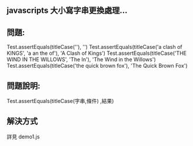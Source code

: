 ## javascripts 大小寫字串更換處理...

## 問題:

Test.assertEquals(titleCase(''), '')
Test.assertEquals(titleCase('a clash of KINGS', 'a an the of'), 'A Clash of Kings')
Test.assertEquals(titleCase('THE WIND IN THE WILLOWS', 'The In'), 'The Wind in the Willows')
Test.assertEquals(titleCase('the quick brown fox'), 'The Quick Brown Fox')

## 問題說明:

Test.assertEquals(titleCase(字串,條件) ,結果)

## 解決方式

詳見 demo1.js
